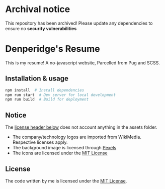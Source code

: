 # Archival notice
This repository has been archived! Please update any dependencies to ensure no **security vulnerabilities**

# Denperidge's Resume

This is my resume! A no-javascript website, Parcelled from Pug and SCSS.

## Installation & usage

```bash
npm install  # Install dependencies
npm run start  # Dev server for local development
npm run build  # Build for deployment
```

## Notice
The [license header below](#License) does not account anything in the assets folder. 
- The company/technology logos are imported from WikiMedia. Respective licenses apply.
- The background image is licensed through [Pexels](https://www.pexels.com/license/)
- The icons are licensed under the [MIT License](https://github.com/radix-ui/icons/blob/master/LICENSE)


## License
The code written by me is licensed under the [MIT License](LICENSE).
